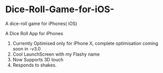 # Dice-Roll-Game-for-iOS-
A dice-roll game for iPhones( iOS)

A Dice Roll App for iPhones
 1. Currently Optimised only for iPhone X, complete optimisation coming soon in -v3.0
 2. Cool LaunchScreen with my Flashy name
 3. Now Supports 3D touch
 4. Responds to shakes.
